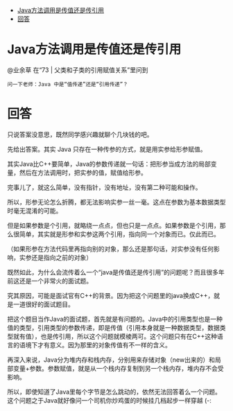 - [Java方法调用是传值还是传引用](#java%e6%96%b9%e6%b3%95%e8%b0%83%e7%94%a8%e6%98%af%e4%bc%a0%e5%80%bc%e8%bf%98%e6%98%af%e4%bc%a0%e5%bc%95%e7%94%a8)
- [回答](#%e5%9b%9e%e7%ad%94)

# Java方法调用是传值还是传引用

@业余草 在“73 | 父类和子类的引用赋值关系”里问到

```
问一下老师：Java 中是“值传递”还是“引用传递”？
```
# 回答

只说答案没意思，既然同学感兴趣就聊个几块钱的吧。

先给出答案。其实 Java 只存在一种传参的方式，就是用实参给形参赋值。

其实Java比C++要简单，Java的参数传递就一句话：把形参当成方法的局部变量，然后在方法调用时，把实参的值，赋值给形参。

完事儿了，就这么简单，没有指针，没有地址，没有第二种可能和操作。

所以，形参无论怎么折腾，都无法影响实参一丝一毫。这点在参数为基本数据类型时毫无混淆的可能。

但是如果参数是个引用，就略绕一点点，但也只是一点点。如果参数是个引用，那么很简单，其实就是形参和实参这两个引用，指向同一个对象而已。仅此而已。

（如果形参在方法代码里再指向别的对象，那么还是那句话，对实参没有任何影响，实参还是指向之前的对象）

既然如此，为什么会流传着么一个“java是传值还是传引用”的问题呢？而且很多年前这还是一个非常火的面试题。

究其原因，可能是面试官有C++的背景。因为把这个问题里的java换成C++，就是一道很好的面试题目。

把这个题目当作Java的面试题，首先就是有问题的。Java中的引用类型也是一种值的类型，引用类型的参数传递，即是传值（引用本身就是一种数据类型，数据类型就有值），也是传引用，所以这个问题就模棱两可。这个问题只有在C++这种语言的语境下才有意义。因为那里的对象传值有不一样的含义。

再深入来说，Java分为堆内存和栈内存，分别用来存储对象（new出来的）和局部变量+参数。参数赋值，就是从一个栈内存复制到另一个栈内存，堆内存不会受影响。

所以，即使知道了Java里每个字节是怎么跳动的，依然无法回答着么一个问题。这个问题之于Java就好像问一个司机你炒鸡蛋的时候挂几档起步一样穿越 (-:
